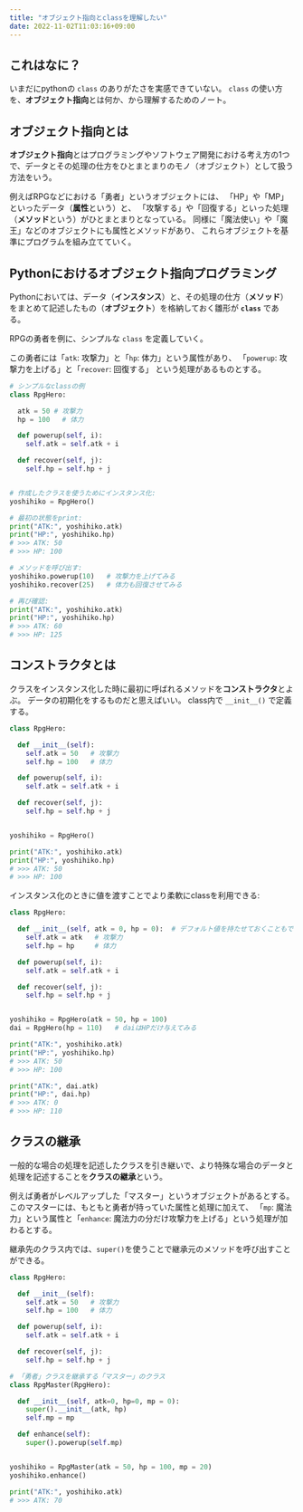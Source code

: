 ```yaml
---
title: "オブジェクト指向とclassを理解したい"
date: 2022-11-02T11:03:16+09:00
---
```


## これはなに？

いまだにpythonの `class` のありがたさを実感できていない。
`class` の使い方を、**オブジェクト指向**とは何か、から理解するためのノート。


## オブジェクト指向とは

**オブジェクト指向**とはプログラミングやソフトウェア開発における考え方の1つで、データとその処理の仕方をひとまとまりのモノ（オブジェクト）として扱う方法をいう。

例えばRPGなどにおける「勇者」というオブジェクトには、
「HP」や「MP」といったデータ（**属性**という）と、
「攻撃する」や「回復する」といった処理（**メソッド**という）がひとまとまりとなっている。
同様に「魔法使い」や「魔王」などのオブジェクトにも属性とメソッドがあり、
これらオブジェクトを基準にプログラムを組み立てていく。


## Pythonにおけるオブジェクト指向プログラミング

Pythonにおいては、データ（**インスタンス**）と、その処理の仕方（**メソッド**）をまとめて記述したもの（**オブジェクト**）を格納しておく雛形が **`class`** である。

RPGの勇者を例に、シンプルな `class` を定義していく。

この勇者には「`atk`: 攻撃力」と「`hp`: 体力」という属性があり、
「`powerup`: 攻撃力を上げる」と「`recover`: 回復する」
という処理があるものとする。

```python
# シンプルなclassの例
class RpgHero:

  atk = 50 # 攻撃力
  hp = 100   # 体力

  def powerup(self, i):
    self.atk = self.atk + i

  def recover(self, j):
    self.hp = self.hp + j


# 作成したクラスを使うためにインスタンス化:
yoshihiko = RpgHero()

# 最初の状態をprint:
print("ATK:", yoshihiko.atk)
print("HP:", yoshihiko.hp)
# >>> ATK: 50
# >>> HP: 100

# メソッドを呼び出す:
yoshihiko.powerup(10)   # 攻撃力を上げてみる
yoshihiko.recover(25)   # 体力も回復させてみる

# 再び確認:
print("ATK:", yoshihiko.atk)
print("HP:", yoshihiko.hp)
# >>> ATK: 60
# >>> HP: 125
```

## コンストラクタとは
クラスをインスタンス化した時に最初に呼ばれるメソッドを**コンストラクタ**とよぶ。
データの初期化をするものだと思えばいい。
class内で `__init__()` で定義する。

```python
class RpgHero:

  def __init__(self):
    self.atk = 50   # 攻撃力
    self.hp = 100   # 体力

  def powerup(self, i):
    self.atk = self.atk + i

  def recover(self, j):
    self.hp = self.hp + j


yoshihiko = RpgHero()

print("ATK:", yoshihiko.atk)
print("HP:", yoshihiko.hp)
# >>> ATK: 50
# >>> HP: 100
```

インスタンス化のときに値を渡すことでより柔軟にclassを利用できる:

```python
class RpgHero:

  def __init__(self, atk = 0, hp = 0):  # デフォルト値を持たせておくこともできる
    self.atk = atk   # 攻撃力
    self.hp = hp     # 体力

  def powerup(self, i):
    self.atk = self.atk + i

  def recover(self, j):
    self.hp = self.hp + j


yoshihiko = RpgHero(atk = 50, hp = 100)
dai = RpgHero(hp = 110)   # daiはHPだけ与えてみる

print("ATK:", yoshihiko.atk)
print("HP:", yoshihiko.hp)
# >>> ATK: 50
# >>> HP: 100

print("ATK:", dai.atk)
print("HP:", dai.hp)
# >>> ATK: 0
# >>> HP: 110
```


## クラスの継承
一般的な場合の処理を記述したクラスを引き継いで、より特殊な場合のデータと処理を記述することを**クラスの継承**という。

例えば勇者がレベルアップした「マスター」というオブジェクトがあるとする。
このマスターには、もともと勇者が持っていた属性と処理に加えて、
「`mp`: 魔法力」という属性と「`enhance`: 魔法力の分だけ攻撃力を上げる」という処理が加わるとする。

継承先のクラス内では、`super()`を使うことで継承元のメソッドを呼び出すことができる。

```python
class RpgHero:

  def __init__(self):
    self.atk = 50   # 攻撃力
    self.hp = 100   # 体力

  def powerup(self, i):
    self.atk = self.atk + i

  def recover(self, j):
    self.hp = self.hp + j

# 「勇者」クラスを継承する「マスター」のクラス
class RpgMaster(RpgHero):

  def __init__(self, atk=0, hp=0, mp = 0):
    super().__init__(atk, hp)
    self.mp = mp

  def enhance(self):
    super().powerup(self.mp)


yoshihiko = RpgMaster(atk = 50, hp = 100, mp = 20)
yoshihiko.enhance()

print("ATK:", yoshihiko.atk)
# >>> ATK: 70
```
